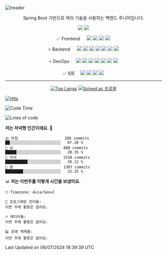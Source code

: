 ![header](https://capsule-render.vercel.app/api?type=Waving&text=안녕하세요%20YASICJUNWOO의%20GitHub입니다&c&&color=gradient&fontSize=40&animation=twinkling&height=200&reversal=true&fontAlignY=40)

<body >
  <div  align="center">
    
<p>Spring Boot 기반으로 여러 기술을 사용하는 백엔드 주니어입니다.</p>
 <a href="https://velog.io/@joonoo3" target="_blank"><img src="https://img.shields.io/badge/velog-20C997?style=flat-square&logo=velog&logoColor=white"/></a> <a href="https://www.linkedin.com/in/kongjunwoo/" target="_blank"><img src="https://img.shields.io/badge/linkedin-0A66C2?style=flat-square&logo=linkedin&logoColor=white"/></a>
 </p>
✅ <span>Frontend &emsp; </span>  <img src="https://img.shields.io/badge/javascript-F7DF1E?style=for-the-badge&logo=javascript&logoColor=black"> <img src="https://img.shields.io/badge/npm-CB3837?style=for-the-badge&logo=npm&logoColor=black"> <img src="https://img.shields.io/badge/React-61DAFB?style=for-the-badge&logo=React&logoColor=black"> <img src="https://img.shields.io/badge/ReactNative-09D3AC?style=for-the-badge&logo=createreactapp&logoColor=white">
</p>
⭐ Backend <span>&emsp; </span>  <img src="https://img.shields.io/badge/JAVA-437291?style=for-the-badge&logo=openjdk&logoColor=white"> <img src="https://img.shields.io/badge/gradle-02303A?style=for-the-badge&logo=gradle&logoColor=white">  <img src="https://img.shields.io/badge/spring-6DB33F?style=for-the-badge&logo=spring&logoColor=white"> <img src="https://img.shields.io/badge/springboot-6DB33F?style=for-the-badge&logo=springboot&logoColor=white"> <img src="https://img.shields.io/badge/springSecurity-6DB33F?style=for-the-badge&logo=springsecurity&logoColor=white"> <img src="https://img.shields.io/badge/MySql-4479A1?style=for-the-badge&logo=mysql&logoColor=white"> <img src="https://img.shields.io/badge/hibernate-59666C?style=for-the-badge&logo=hibernate&logoColor=white">
</p>
⭐ DevOps <span>&emsp; </span>    <img src="https://img.shields.io/badge/AWS-232F3E?style=for-the-badge&logo=amazonaws&logoColor=white"> <img src="https://img.shields.io/badge/AWS_S3-569A31?style=for-the-badge&logo=amazons3&logoColor=white"> <img src="https://img.shields.io/badge/AWS RDS-527FFF?style=for-the-badge&logo=amazonrds&logoColor=white"> <img src="https://img.shields.io/badge/AWS EC2-FF9900?style=for-the-badge&logo=amazonec2&logoColor=white"> <img src="https://img.shields.io/badge/nginx-009639?style=for-the-badge&logo=nginx&logoColor=white">  <img src="https://img.shields.io/badge/nginx-009639?style=for-the-badge&logo=nginx&logoColor=white"> <img src="https://img.shields.io/badge/TomCat-F8DC75?style=for-the-badge&logo=apachetomcat&logoColor=black">
</p>
✅ IDE<span>&emsp; </span>  <img src="https://img.shields.io/badge/intellij-000000?style=for-the-badge&logo=intellijidea&logoColor=white">   <img src="https://img.shields.io/badge/datagrip-000000?style=for-the-badge&logo=datagrip&logoColor=white">  <img src="https://img.shields.io/badge/visualstudio-5C2D91?style=for-the-badge&logo=visualstudio&logoColor=black"> <img src="https://img.shields.io/badge/visualstudiocode-007ACC?style=for-the-badge&logo=visualstudiocode&logoColor=black">
</div>
</p>

---
<div  align="center">

<span> [![Top Langs](https://github-readme-stats.vercel.app/api/top-langs/?username=YASICJUNWOO&layout=compact)](https://github.com/anuraghazra/github-readme-stats) </span>
 <span> [![Solved.ac 프로필](http://mazassumnida.wtf/api/v2/generate_badge?boj=joonoo3)](https://solved.ac/joonoo3) </span>
 
 </div>
  
[![Hits](https://hits.seeyoufarm.com/api/count/incr/badge.svg?url=https%3A%2F%2Fgithub.com%2FYASICJUNWOO&count_bg=%2379C83D&title_bg=%23555555&icon=&icon_color=%23E7E7E7&title=HITS&edge_flat=false)](https://hits.seeyoufarm.com)



 <!--START_SECTION:waka-->
![Code Time](http://img.shields.io/badge/Code%20Time-501%20hrs%2017%20mins-blue)

![Lines of code](https://img.shields.io/badge/%EC%A0%80%EB%8A%94%20%EC%97%AC%ED%83%9C%EA%B9%8C%EC%A7%80%20-748.4%20thousand%20%EC%A4%84%EC%9D%98%20%EC%BD%94%EB%93%9C%EB%A5%BC%20%EC%9E%91%EC%84%B1%ED%96%88%EC%96%B4%EC%9A%94.-blue)

**저는 저녁형 인간이에요. 🦉** 

```text
🌞 아침                     286 commits         ██░░░░░░░░░░░░░░░░░░░░░░░   07.28 % 
🌆 낮　                     800 commits         █████░░░░░░░░░░░░░░░░░░░░   20.35 % 
🌃 저녁                     1538 commits        ██████████░░░░░░░░░░░░░░░   39.12 % 
🌙 밤　                     1307 commits        ████████░░░░░░░░░░░░░░░░░   33.25 % 
```


📊 **저는 이번주를 이렇게 시간을 보냈어요.** 

```text
🕑︎ Timezone: Asia/Seoul

💬 프로그래밍 언어들: 
이번 주에 활동은 없어요.

🔥 에디터들: 
이번 주에 활동은 없어요.

💻 운영 체제들: 
이번 주에 활동은 없어요.
```


 Last Updated on 06/07/2024 18:39:39 UTC
<!--END_SECTION:waka-->

<!--
<div align="center">

  ![YASICJUNWOO's GitHub stats](https://github-readme-stats.vercel.app/api?username=YASICJUNWOO&show_icons=true&theme=radical)

</div>
-->

  
</body>
